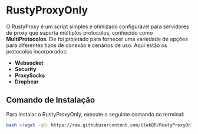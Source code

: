 # RustyProxyOnly

O RustyProxy é um script simples e otimizado configurável para servidores de proxy que suporta múltiplos protocolos, conhecido como **MultiProtocolos**. Ele foi projetado para fornecer uma variedade de opções para diferentes tipos de conexão e cenários de uso. Aqui estão os protocolos incorporados:
- **Websocket**
- **Security**
- **ProxySocks**
- **Dropbear**


## Comando de Instalação

Para instalar o RustyProxyOnly, execute o seguinte comando no terminal:

```bash
bash <(wget -qO- https://raw.githubusercontent.com/UlekBR/RustyProxyOnly/refs/heads/main/install.sh)
```

